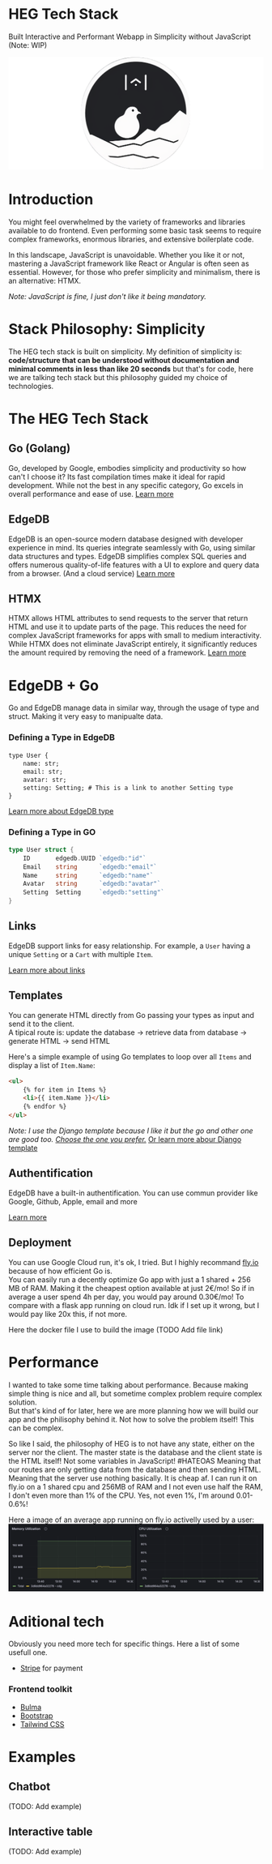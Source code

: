# HEG Tech Stack
Built Interactive and Performant Webapp in Simplicity without JavaScript (Note: WIP)

![alt text](https://github.com/MrBounty/HEG/blob/main/HEG_logo.png)

# Introduction
You might feel overwhelmed by the variety of frameworks and libraries available to do frontend. Even performing some basic task seems to require complex frameworks, enormous libraries, and extensive boilerplate code.

In this landscape, JavaScript is unavoidable. Whether you like it or not, mastering a JavaScript framework like React or Angular is often seen as essential. However, for those who prefer simplicity and minimalism, there is an alternative: HTMX.

*Note: JavaScript is fine, I just don't like it being mandatory.*

# Stack Philosophy: Simplicity
The HEG tech stack is built on simplicity. My definition of simplicity is: **code/structure that can be understood without documentation and minimal comments in less than like 20 seconds** but that's for code, here we are talking tech stack but this philosophy guided my choice of technologies.

# The HEG Tech Stack

## Go (Golang)
Go, developed by Google, embodies simplicity and productivity so how can't I choose it? Its fast compilation times make it ideal for rapid development. While not the best in any specific category, Go excels in overall performance and ease of use. [Learn more](https://go.dev/)

## EdgeDB
EdgeDB is an open-source modern database designed with developer experience in mind. Its queries integrate seamlessly with Go, using similar data structures and types. EdgeDB simplifies complex SQL queries and offers numerous quality-of-life features with a UI to explore and query data from a browser. (And a cloud service) [Learn more](https://www.edgedb.com/)

## HTMX
HTMX allows HTML attributes to send requests to the server that return HTML and use it to update parts of the page. This reduces the need for complex JavaScript frameworks for apps with small to medium interactivity. While HTMX does not eliminate JavaScript entirely, it significantly reduces the amount required by removing the need of a framework. [Learn more](https://htmx.org/)

# EdgeDB + Go

Go and EdgeDB manage data in similar way, through the usage of type and struct. Making it very easy to manipualte data.  

### Defining a Type in EdgeDB
```esdl
type User {
    name: str;
    email: str;
    avatar: str;
    setting: Setting; # This is a link to another Setting type
}
```
[Learn more about EdgeDB type](https://docs.edgedb.com/database/datamodel/objects)

### Defining a Type in GO
```go
type User struct {
    ID       edgedb.UUID `edgedb:"id"`
    Email    string      `edgedb:"email"`
    Name     string      `edgedb:"name"`
    Avatar   string      `edgedb:"avatar"`
    Setting  Setting     `edgedb:"setting"`
}
```

## Links
EdgeDB support links for easy relationship. For example, a `User` having a unique `Setting` or a `Cart` with multiple `Item`.

[Learn more about links](https://docs.edgedb.com/database/datamodel/links)

## Templates
You can generate HTML directly from Go passing your types as input and send it to the client.  
A tipical route is: update the database -> retrieve data from database -> generate HTML -> send HTML

Here's a simple example of using Go templates to loop over all `Items` and display a list of `Item.Name`:
```html
<ul>
    {% for item in Items %}
    <li>{{ item.Name }}</li>
    {% endfor %}
</ul>
```

*Note: I use the Django template because I like it but the go and other one are good too. [Choose the one you prefer.](https://docs.gofiber.io/guide/templates/)* [Or learn more abour Django template](https://docs.djangoproject.com/en/5.0/ref/templates/language/)

## Authentification
EdgeDB have a built-in authentification. You can use commun provider like Google, Github, Apple, email and more

[Learn more](https://docs.edgedb.com/guides/auth)

## Deployment
You can use Google Cloud run, it's ok, I tried. But I highly recommand [fly.io](https://fly.io/) because of how efficient Go is.  
You can easily run a decently optimize Go app with just a 1 shared + 256 MB of RAM. Making it the cheapest option available at just 2€/mo! So if in average a user spend 4h per day, you would pay around 0.30€/mo!
To compare with a flask app running on cloud run. Idk if I set up it wrong, but I would pay like 20x this, if not more. 

Here the docker file I use to build the image (TODO Add file link)

# Performance
I wanted to take some time talking about performance. Because making simple thing is nice and all, but sometime complex problem require complex solution.  
But that's kind of for later, here we are more planning how we will build our app and the philisophy behind it. Not how to solve the problem itself! This can be complex.  

So like I said, the philosophy of HEG is to not have any state, either on the server nor the client. The master state is the database and the client state is the HTML itself! Not some variables in JavaScript! #HATEOAS
Meaning that our routes are only getting data from the database and then sending HTML. Meaning that the server use nothing basically. It is cheap af. I can run it on fly.io on a 1 shared cpu and 256MB of RAM and I not even use half the RAM, I don't even more than 1% of the CPU. Yes, not even 1%, I'm around 0.01-0.6%!

Here a image of an average app running on fly.io activelly used by a user:
![alt text](https://github.com/MrBounty/HEG/blob/main/fly_dashboard.png)

# Aditional tech
Obviously you need more tech for specific things. Here a list of some usefull one.

- [Stripe](https://stripe.com/) for payment

### Frontend toolkit
- [Bulma](https://bulma.io/)
- [Bootstrap](https://getbootstrap.com/)
- [Tailwind CSS](https://tailwindcss.com/)

# Examples

## Chatbot
(TODO: Add example)

## Interactive table
(TODO: Add example)


